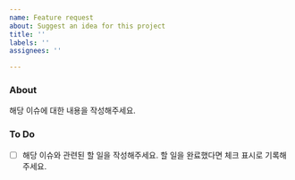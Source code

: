 ```yaml
---
name: Feature request
about: Suggest an idea for this project
title: ''
labels: ''
assignees: ''

---
```


### About

해당 이슈에 대한 내용을 작성해주세요.

### To Do

- [ ] 해당 이슈와 관련된 할 일을 작성해주세요. 할 일을 완료했다면 체크 표시로 기록해주세요.
